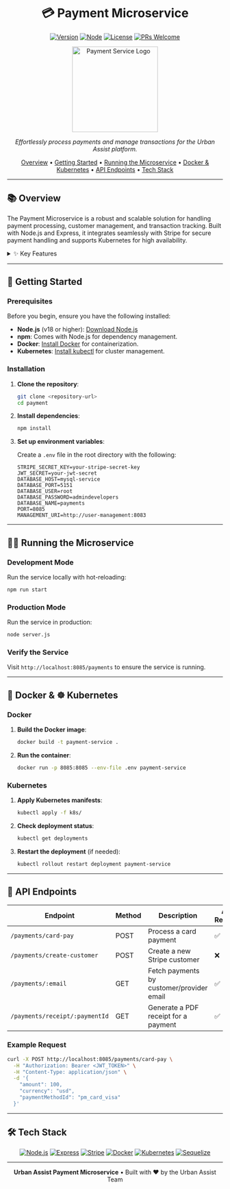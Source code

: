 <div align="center">
  
# 💳 Payment Microservice

[![Version](https://img.shields.io/badge/version-1.0.0-blue.svg)](https://github.com/username/payment-service)
[![Node](https://img.shields.io/badge/node-%3E%3D%2018.0.0-green.svg)](https://nodejs.org)
[![License](https://img.shields.io/badge/license-ISC-red.svg)](LICENSE)
[![PRs Welcome](https://img.shields.io/badge/PRs-welcome-brightgreen.svg)](http://makeapullrequest.com)

<img src="https://i.imgur.com/9Jz1SJs.gif" alt="Payment Service Logo" width="200"/>

*Effortlessly process payments and manage transactions for the Urban Assist platform.*

[Overview](#-overview) •
[Getting Started](#-getting-started) •
[Running the Microservice](#-running-the-microservice) •
[Docker & Kubernetes](#-docker--kubernetes) •
[API Endpoints](#-api-endpoints) •
[Tech Stack](#-tech-stack)

</div>

---

## 📚 Overview

The Payment Microservice is a robust and scalable solution for handling payment processing, customer management, and transaction tracking. Built with Node.js and Express, it integrates seamlessly with Stripe for secure payment handling and supports Kubernetes for high availability.

<details>
<summary>✨ Key Features</summary>

- **Stripe Integration** - Secure and reliable payment processing.
- **Customer Management** - Create and manage Stripe customers.
- **Transaction Tracking** - Store and retrieve payment details.
- **PDF Receipts** - Generate professional payment receipts.
- **JWT Authentication** - Secure API endpoints with token-based authentication.
- **Kubernetes Ready** - Auto-scaling, self-healing, and rolling updates.
- **Dockerized** - Lightweight and portable containerized deployment.
- **Developer-Friendly** - Clean, modular codebase with detailed logging.

</details>

---

## 🚀 Getting Started

### Prerequisites

Before you begin, ensure you have the following installed:

- **Node.js** (v18 or higher): [Download Node.js](https://nodejs.org/)
- **npm**: Comes with Node.js for dependency management.
- **Docker**: [Install Docker](https://www.docker.com/get-started) for containerization.
- **Kubernetes**: [Install kubectl](https://kubernetes.io/docs/tasks/tools/) for cluster management.

### Installation

1. **Clone the repository**:

   ```bash
   git clone <repository-url>
   cd payment
   ```

2. **Install dependencies**:

   ```bash
   npm install
   ```

3. **Set up environment variables**:

   Create a `.env` file in the root directory with the following:

   ```plaintext
   STRIPE_SECRET_KEY=your-stripe-secret-key
   JWT_SECRET=your-jwt-secret
   DATABASE_HOST=mysql-service
   DATABASE_PORT=5151
   DATABASE_USER=root
   DATABASE_PASSWORD=admindevelopers
   DATABASE_NAME=payments
   PORT=8085
   MANAGEMENT_URI=http://user-management:8083
   ```

---

## 🏃‍♂️ Running the Microservice

### Development Mode

Run the service locally with hot-reloading:

```bash
npm run start
```

### Production Mode

Run the service in production:

```bash
node server.js
```

### Verify the Service

Visit `http://localhost:8085/payments` to ensure the service is running.

---

## 🐳 Docker & ☸️ Kubernetes

### Docker

1. **Build the Docker image**:

   ```bash
   docker build -t payment-service .
   ```

2. **Run the container**:

   ```bash
   docker run -p 8085:8085 --env-file .env payment-service
   ```

### Kubernetes

1. **Apply Kubernetes manifests**:

   ```bash
   kubectl apply -f k8s/
   ```

2. **Check deployment status**:

   ```bash
   kubectl get deployments
   ```

3. **Restart the deployment** (if needed):

   ```bash
   kubectl rollout restart deployment payment-service
   ```

---

## 📡 API Endpoints

| Endpoint                          | Method | Description                                   | Auth Required |
|-----------------------------------|--------|-----------------------------------------------|---------------|
| `/payments/card-pay`              | POST   | Process a card payment                       | ✅             |
| `/payments/create-customer`       | POST   | Create a new Stripe customer                 | ❌             |
| `/payments/:email`                | GET    | Fetch payments by customer/provider email    | ✅             |
| `/payments/receipt/:paymentId`    | GET    | Generate a PDF receipt for a payment         | ✅             |

### Example Request

```bash
curl -X POST http://localhost:8085/payments/card-pay \
  -H "Authorization: Bearer <JWT_TOKEN>" \
  -H "Content-Type: application/json" \
  -d '{
    "amount": 100,
    "currency": "usd",
    "paymentMethodId": "pm_card_visa"
  }'
```

---

## 🛠 Tech Stack

<div align="center">

[![Node.js](https://img.shields.io/badge/Node.js-339933?style=for-the-badge&logo=nodedotjs&logoColor=white)](https://nodejs.org/)
[![Express](https://img.shields.io/badge/Express-000000?style=for-the-badge&logo=express&logoColor=white)](https://expressjs.com/)
[![Stripe](https://img.shields.io/badge/Stripe-008CDD?style=for-the-badge&logo=stripe&logoColor=white)](https://stripe.com/)
[![Docker](https://img.shields.io/badge/Docker-2496ED?style=for-the-badge&logo=docker&logoColor=white)](https://www.docker.com/)
[![Kubernetes](https://img.shields.io/badge/Kubernetes-326CE5?style=for-the-badge&logo=kubernetes&logoColor=white)](https://kubernetes.io/)
[![Sequelize](https://img.shields.io/badge/Sequelize-52B0E7?style=for-the-badge&logo=sequelize&logoColor=white)](https://sequelize.org/)

</div>

---

<div align="center">

**Urban Assist Payment Microservice** • Built with ❤️ by the Urban Assist Team

</div>
